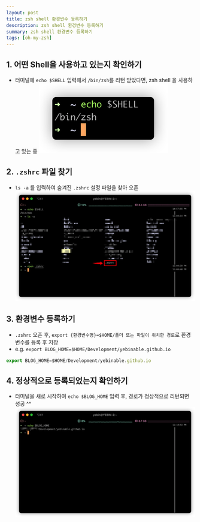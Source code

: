 ```yaml
---
layout: post
title: zsh shell 환경변수 등록하기
description: zsh shell 환경변수 등록하기
summary: zsh shell 환경변수 등록하기
tags: [oh-my-zsh]
---
```


## 1. 어떤 Shell을 사용하고 있는지 확인하기

- 터미널에 `echo $SHELL` 입력해서 `/bin/zsh`를 리턴 받았다면, zsh shell 을 사용하고 있는 중
![](/img/2021-10-14-22-58-12.png)

## 2. `.zshrc` 파일 찾기
- `ls -a` 를 입력하여 숨겨진 `.zshrc` 설정 파일을 찾아 오픈
![](/img/2021-10-14-23-03-18.png)

## 3. 환경변수 등록하기
- `.zshrc` 오픈 후, `export {환경변수명}=$HOME/폴더 또는 파일이 위치한 경로`로 환경변수를 등록 후 저장
- e.g. `export BLOG_HOME=$HOME/Development/yebinable.github.io` 
```js
export BLOG_HOME=$HOME/Development/yebinable.github.io
```

## 4. 정상적으로 등록되었는지 확인하기
- 터미널을 새로 시작하여 `echo $BLOG_HOME` 입력 후, 경로가 정상적으로 리턴되면 성공 ^^
![](/img/2021-10-14-23-11-20.png)
